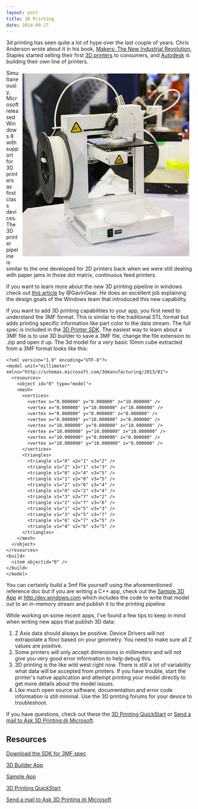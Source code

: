 ```yaml
---
layout: post
title: 3D Printing
date: 2014-09-17
---
```


3d printing has seen quite a lot of hype over the last couple of years. Chris Anderson wrote about it in his book, [Makers: The New Industrial Revolution](http://amzn.com/0307720969), Staples started selling their first [3D printers](http://www.staples.com/3D-Printers/cat_CL211598) to consumers, and [Autodesk](http://www.autodesk.com/campaigns/spark) is building their own line of printers.

<img src=".\TimeTier3DPrinter 1.5x.jpg" text="TierTime 3D Printer" style="float: right; margin: 10px 10px"/>



<!-- div style="background-color:#fff;display:inline-block;font-family:'Helvetica Neue',Arial,sans-serif;color:#a7a7a7;font-size:11px;width:100%;max-width:442px;float: right"><div style="overflow:hidden;position:relative;height:0;padding:87.782805% 0 0 0;width:100%;"><iframe src="//embed.gettyimages.com/embed/456918681?et=7cW3p3MIRmNh8ZB8Gfh6rA&sig=hePR1RmwjdQI5jU8JE_SBFJv3vmIBriDKydXOXDs2cE=" width="442" height="388" scrolling="no" frameborder="0" style="display:inline-block;position:absolute;top:0;left:0;width:100%;height:100%;"></iframe></div><p style="margin:0;"></p><div style="padding:0;margin:0 0 0 10px;text-align:left;"><a href="http://www.gettyimages.com/detail/456918681" target="_blank" style="color:#a7a7a7;text-decoration:none;font-weight:normal !important;border:none;display:inline-block;">#456918681</a> / <a href="http://www.gettyimages.com" target="_blank" style="color:#a7a7a7;text-decoration:none;font-weight:normal !important;border:none;display:inline-block;">gettyimages.com</a></div></div -->

Simultaneously, Microsoft released Windows 8 with support for 3D printers as first class devices. The 3D printer pipeline is similar to the one developed for 2D printers back when we were still dealing with paper jams in those dot matrix, continuous feed printers.

If you want to learn more about the new 3D printing pipeline in windows check out [this article](http://blogs.windows.com/bloggingwindows/2013/08/22/3d-printing-support-in-windows-8-1-explained/) by @GavinGear. He does an excellent job explaining the design goals of the Windows team that introduced this new capability.

If you want to add 3D printing capabilities to your app, you first need to understand the 3MF format. This is similar to the traditional STL format but adds printing specific information like part color to the data stream. The full spec is included in the [3D Printer SDK](http://msdn.microsoft.com/en-us/windows/hardware/bg183398). The easiest way to learn about a 3MF file is to use 3D builder to save a 3MF file, change the file extension to .zip and open it up. The 3d model for a very basic 10mm cube extracted from a 3MF format looks like this:

    <?xml version="1.0" encoding="UTF-8"?>
    <model unit="millimeter" xmlns="http://schemas.microsoft.com/3dmanufacturing/2013/01">
      <resources>
        <object id="0" type="model">
        <mesh>
          <vertices>
            <vertex x="0.000000" y="0.000000" z="10.000000" />
            <vertex x="0.000000" y="10.000000" z="10.000000" />
            <vertex x="0.000000" y="0.000000" z="0.000000" />
            <vertex x="0.000000" y="10.000000" z="0.000000" />
            <vertex x="10.000000" y="0.000000" z="10.000000" />
            <vertex x="10.000000" y="10.000000" z="10.000000" />
            <vertex x="10.000000" y="0.000000" z="0.000000" />
            <vertex x="10.000000" y="10.000000" z="0.000000" />
          </vertices>
          <triangles>
            <triangle v1="0" v2="1" v3="2" />
            <triangle v1="2" v2="1" v3="3" />
            <triangle v1="0" v2="4" v3="5" />
            <triangle v1="1" v2="0" v3="5" />
            <triangle v1="2" v2="6" v3="4" />
            <triangle v1="0" v2="2" v3="4" />
            <triangle v1="3" v2="7" v3="2" />
            <triangle v1="2" v2="7" v3="6" />
            <triangle v1="1" v2="5" v3="3" />
            <triangle v1="3" v2="5" v3="7" />
            <triangle v1="6" v2="7" v3="5" />
            <triangle v1="4" v2="6" v3="5" />
          </triangles>
        </mesh>
      </object>
    </resources>
    <build>
      <item objectid="0" />
    </build>
    </model>

You can certainly build a 3mf file yourself using the aforementioned reference doc but if you are writing a C++ app, check out the [Sample 3D App](http://code.msdn.microsoft.com/windowsapps/3D-Printing-Sample-b5b75c86) at <http:/dev.windows.com> which includes the code to write that model out to an in-memory stream and publish it to the printing pipeline.

While working on some recent apps, I've found a few tips to keep in mind when writing new apps that publish 3D data:

1. Z Axis data should always be positive. Device Drivers will not extrapolate a floor based on your geometry. You need to make sure all Z values are positive.
2. Some printers will only accept dimensions in millimeters and will not give you very good error information to help debug this.
3. 3D printing is the like wild west right now. There is still a lot of variability what data will be accepted from printers. If you have trouble, start the printer's native application and attempt printing your model directly to get more details about the model issues.
4. Like much open source software, documentation and error code information is still minimal. Use the 3D printing forums for your device to troubleshoot.

If you have questions, check out these the [3D Printing QuickStart](http://msdn.microsoft.com/en-us/library/windows/apps/xaml/dn263132.aspx) or  [Send a mail to Ask 3D Printing @ Microsoft](mailto:ask3dprinting@microsoft.com).


## Resources

[Download the SDK for 3MF spec](http://msdn.microsoft.com/en-us/windows/hardware/bg183398)

[3D Builder App](http://apps.microsoft.com/windows/en-us/app/3d-builder/75f3f766-13b3-45e9-a62f-29590d5781f2)

[Sample App](http://code.msdn.microsoft.com/windowsapps/3D-Printing-Sample-b5b75c86)

[3D Printing QuickStart](http://msdn.microsoft.com/en-us/library/windows/apps/xaml/dn263132.aspx)

[Send a mail to Ask 3D Printing @ Microsoft](mailto:ask3dprinting@microsoft.com)
